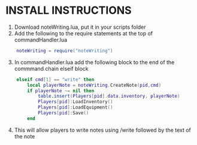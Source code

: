 # INSTALL INSTRUCTIONS
1. Download noteWriting.lua, put it in your scripts folder
2. Add the following to the require statements at the top of commandHandler.lua
```lua
	noteWriting = require("noteWriting")
```
3. In commandHandler.lua add the following block to the end of the commmand chain elseif block
```lua
	elseif cmd[1] == "write" then
		local playerNote = noteWriting.CreateNote(pid,cmd)
		if playerNote ~= nil then
			table.insert(Players[pid].data.inventory, playerNote)
			Players[pid]:LoadInventory()
			Players[pid]:LoadEquipment()
			Players[pid]:Save()
		end
```
4. This will allow players to write notes using /write followed by the text of the note
